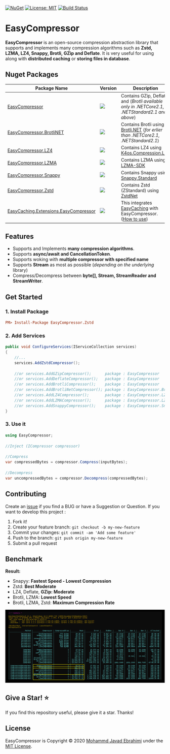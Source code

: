 [![NuGet](https://img.shields.io/nuget/v/EasyCompressor.svg)](https://www.nuget.org/packages/EasyCompressor)
[![License: MIT](https://img.shields.io/badge/License-MIT-brightgreen.svg)](https://opensource.org/licenses/MIT)
[![Build Status](https://github.com/mjebrahimi/EasyCompressor/workflows/.NET%20Core/badge.svg)](https://github.com/mjebrahimi/EasyCompressor)

# EasyCompressor

**EasyCompressor** is an open-source compression abstraction library that supports and implements many compression algorithms such as **Zstd, LZMA, LZ4, Snappy, Brotli, GZip and Deflate**. It is very useful for using along with **distributed caching** or **storing files in database**.

## Nuget Packages

| Package Name |  Version  |  Description
| ------------ |  -------  |  -----------
| [EasyCompressor](https://www.nuget.org/packages/EasyCompressor/) | ![](https://img.shields.io/nuget/v/EasyCompressor.svg) | Contains GZip, Deflate and (*Brotli available only in .NETCore2.1, .NETStandard2.1 and above*)
| [EasyCompressor.BrotliNET](https://www.nuget.org/packages/EasyCompressor.BrotliNET/) | ![](https://img.shields.io/nuget/v/EasyCompressor.BrotliNET.svg) | Contains Brotli using [Brotli.NET](https://www.nuget.org/packages/Brotli.NET/) (*for erlier than .NETCore2.1, .NETStandard2.1*)
| [EasyCompressor.LZ4](https://www.nuget.org/packages/EasyCompressor.LZ4/) | ![](https://img.shields.io/nuget/v/EasyCompressor.LZ4.svg) | Contains LZ4 using [K4os.Compression.LZ4](https://www.nuget.org/packages/K4os.Compression.LZ4/)
| [EasyCompressor.LZMA](https://www.nuget.org/packages/EasyCompressor.LZMA/) | ![](https://img.shields.io/nuget/v/EasyCompressor.LZMA.svg) | Contains LZMA using [LZMA-SDK](https://www.nuget.org/packages/LZMA-SDK/)
| [EasyCompressor.Snappy](https://www.nuget.org/packages/EasyCompressor.Snappy/) | ![](https://img.shields.io/nuget/v/EasyCompressor.Snappy.svg) | Contains Snappy using [Snappy.Standard](https://www.nuget.org/packages/Snappy.Standard/)
| [EasyCompressor.Zstd](https://www.nuget.org/packages/EasyCompressor.Zstd/) | ![](https://img.shields.io/nuget/v/EasyCompressor.Zstd.svg) | Contains Zstd (ZStandard) using [ZstdNet](https://www.nuget.org/packages/ZstdNet/)
| [EasyCaching.Extensions.EasyCompressor](https://www.nuget.org/packages/EasyCaching.Extensions.EasyCompressor/) | ![](https://img.shields.io/nuget/v/EasyCaching.Extensions.EasyCompressor.svg) | This integrates [EasyCaching](https://github.com/dotnetcore/EasyCaching) with EasyCompressor. ([How to use](https://github.com/mjebrahimi/EasyCompressor/tree/master/src/EasyCaching.Extensions.EasyCompressor/README.md))

## Features

- Supports and Implements **many compression algorithms**.
- Supports **async/await and CancellationToken**.
- Supports woking with **multiple compressor with specified name**
- Supports **Stream** as most as possible (*depending on the underlying* library)
- Compress/Decompress between **byte[], Stream, StreamReader and StreamWriter**.

## Get Started

### 1. Install Package

```ini
PM> Install-Package EasyCompressor.Zstd
```

### 2. Add Services

```csharp
public void ConfigureServices(IServiceCollection services)
{
    //...
    services.AddZstdCompressor();

    //or services.AddGZipCompressor();      package : EasyCompressor
    //or services.AddDeflateCompressor();   package : EasyCompressor
    //or services.AddBrotliCompressor();    package : EasyCompressor
    //or services.AddBrotliNetCompressor(); package : EasyCompressor.BrotliNET
    //or services.AddLZ4Compressor();       package : EasyCompressor.LZ4
    //or services.AddLZMACompressor();      package : EasyCompressor.LZMA
    //or services.AddSnappyCompressor();    package : EasyCompressor.Snappy
}
```

### 3. Use it

```csharp
using EasyCompressor;

//Inject (ICompressor compressor)

//Compress
var compressedBytes = compressor.Compress(inputBytes);

//Decompress
var uncompressedBytes = compressor.Decompress(compressedBytes);
```

## Contributing

Create an [issue](https://github.com/mjebrahimi/EasyCompressor/issues/new) if you find a BUG or have a Suggestion or Question. If you want to develop this project :

1. Fork it!
2. Create your feature branch: `git checkout -b my-new-feature`
3. Commit your changes: `git commit -am 'Add some feature'`
4. Push to the branch: `git push origin my-new-feature`
5. Submit a pull request

## Benchmark

**Result:**

- Snapyy: **Fastest Speed - Lowest Compression**
- Zstd: **Best Moderate**
- LZ4, Deflate, **GZip: Moderate**
- Brotli, LZMA: **Lowest Speed**
- Brotli, LZMA, Zstd: **Maximum Compression Rate**

![Benchmark](Benchmark.png)

## Give a Star! ⭐️

If you find this repository useful, please give it a star. Thanks!

## License

EasyCompressor is Copyright © 2020 [Mohammd Javad Ebrahimi](https://github.com/mjebrahimi) under the [MIT License](https://github.com/mjebrahimi/EasyCompressor/LICENSE).
